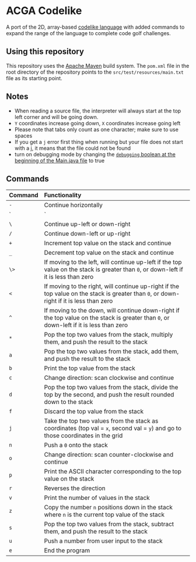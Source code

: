 # ACGA Codelike

A port of the 2D, array-based [codelike language](https://github.com/dospunk/codelike) with added commands to expand the range of the language to complete
code golf challenges.

## Using this repository

This repository uses the [Apache Maven](https://maven.apache.org/) build system. The `pom.xml` file in the root directory of the repository points
to the `src/test/resources/main.txt` file as its starting point.

## Notes

- When reading a source file, the interpreter will always start at the top left corner and will be going down.
- `Y` coordinates increase going down, `X` coordinates increase going left
- Please note that tabs only count as one character; make sure to use spaces
- If you get a `j` error first thing when running but your file does not start with a j, it means that the file could not be found
- turn on debugging mode by changing the [`debugging` boolean at the beginning of the Main.java file](https://github.com/Allegheny-Code-Colf-Association/acga-codelike/blob/master/src/main/java/com/interpreter/acga-codelike/Main.java#L16) to true

## Commands

|Command |Functionality |
|:-------|:-------------|
|`-`     |Continue horizontally |
|`|`     |Continue vertically   |
|`\`     |Continue up-left or down-right |
|`/`     |Continue down-left or up-right |
|`+`     |Increment top value on the stack and continue |
|`_`     |Decrement top value on the stack and continue |
|`\>`    |If moving to the left, will continue up-left if the top value on the stack is greater than `0`, or down-left if it is less than zero |
|`<`     |If moving to the right, will continue up-right if the top value on the stack is greater than `0`, or down-right if it is less than zero |
|`^`     |If moving to the down, will continue down-right if the top value on the stack is greater than `0`, or down-left if it is less than zero |
|`*`     |Pop the top two values from the stack, multiply them, and push the result to the stack |
|`a`     |Pop the top two values from the stack, add them, and push the result to the stack |
|`b`     |Print the top value from the stack |
|`c`     |Change direction: scan clockwise and continue |
|`d`     |Pop the top two values from the stack, divide the top by the second, and push the result rounded down to the stack |
|`f`     |Discard the top value from the stack |
|`j`     |Take the top two values from the stack as coordinates (top val = `x`, second val = `y`) and go to those coordinates in the grid |
|`n`     |Push a `0` onto the stack |
|`o`     |Change direction: scan counter-clockwise and continue |
|`p`     |Print the ASCII character corresponding to the top value on the stack |
|`r`     |Reverses the direction |
|`v`     |Print the number of values in the stack |
|`z`     |Copy the number `n` positions down in the stack where `n` is the current top value of the stack |
|`s`     |Pop the top two values from the stack, subtract them, and push the result to the stack |
|`u`     |Push a number from user input to the stack |
|`e`     |End the program |
